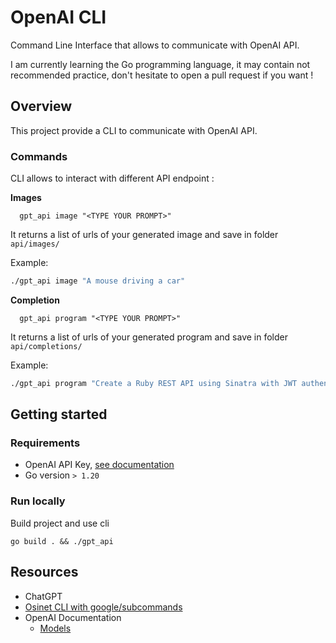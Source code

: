 # OpenAI CLI

Command Line Interface that allows to communicate with OpenAI API.

I am currently learning the Go programming language, it may contain not recommended practice, don't hesitate to open a pull request if you want !

## Overview

This project provide a CLI to communicate with OpenAI API. 

### Commands

CLI allows to interact with different API endpoint : 

**Images**
  ```
    gpt_api image "<TYPE YOUR PROMPT>"
  ```
It returns a list of urls of your generated image and save in folder `api/images/`

Example:
```bash
./gpt_api image "A mouse driving a car"
```


**Completion**
  ```
    gpt_api program "<TYPE YOUR PROMPT>"
  ```
It returns a list of urls of your generated program and save in folder `api/completions/`

Example:
```bash
./gpt_api program "Create a Ruby REST API using Sinatra with JWT authentication"
```

## Getting started

### Requirements
* OpenAI API Key, [see documentation](https://platform.openai.com/overview)
* Go version `> 1.20`

### Run locally

Build project and use cli 

`go build . && ./gpt_api`

## Resources

* ChatGPT
* [Osinet CLI with google/subcommands](https://osinet.fr/go/articles/cli-google-subcommands/)
* OpenAI Documentation
  * [Models](https://platform.openai.com/docs/models/model-endpoint-compatibility)
